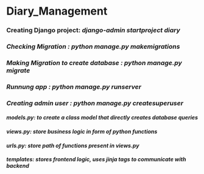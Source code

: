 # Diary_Management

<h3> Creating Django project: <i>django-admin startproject diary </h3>
<h3> Checking Migration : python manage.py makemigrations </h3>
<h3> Making Migration to create database : python manage.py migrate </h3>
<h3> Runnung app : python manage.py runserver </h3>
<h3> Creating admin user : python manage.py createsuperuser </h3>


<h4>models.py: to create a class model that directly creates database queries</h4>
<h4>views.py: store business logic in form of python functions</h4>
<h4>urls.py: store path of functions present in views.py</h4>
<h4>templates: stores frontend logic, uses jinja tags to communicate with backend</h4>
